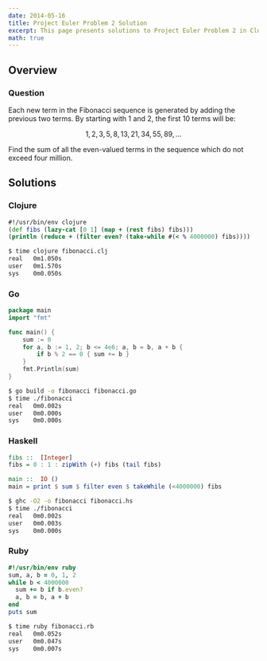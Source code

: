 ```yaml
---
date: 2014-05-16
title: Project Euler Problem 2 Solution
excerpt: This page presents solutions to Project Euler Problem 2 in Clojure, Go, Haskell and Ruby.
math: true
---
```



## Overview


### Question

<p>
Each new term in the Fibonacci sequence is generated by adding the previous two 
terms. By starting with 1 and 2, the first 10 terms will be:
</p>

$$1, 2, 3, 5, 8, 13, 21, 34, 55, 89, ...$$

<p>
Find the sum of all the even-valued terms in the sequence which do not exceed 
four million.
</p>






## Solutions

### Clojure

```clojure
#!/usr/bin/env clojure
(def fibs (lazy-cat [0 1] (map + (rest fibs) fibs)))
(println (reduce + (filter even? (take-while #(< % 4000000) fibs))))

```


```bash
$ time clojure fibonacci.clj
real   0m1.050s
user   0m1.570s
sys    0m0.050s
```



### Go

```go
package main
import "fmt"

func main() {
    sum := 0
    for a, b := 1, 2; b <= 4e6; a, b = b, a + b {
        if b % 2 == 0 { sum += b }
    }
    fmt.Println(sum)
}

```


```bash
$ go build -o fibonacci fibonacci.go
$ time ./fibonacci
real   0m0.002s
user   0m0.000s
sys    0m0.000s
```



### Haskell

```haskell
fibs ::  [Integer]
fibs = 0 : 1 : zipWith (+) fibs (tail fibs)

main ::  IO ()
main = print $ sum $ filter even $ takeWhile (<4000000) fibs
```


```bash
$ ghc -O2 -o fibonacci fibonacci.hs
$ time ./fibonacci
real   0m0.002s
user   0m0.003s
sys    0m0.000s
```



### Ruby

```ruby
#!/usr/bin/env ruby
sum, a, b = 0, 1, 2
while b < 4000000
  sum += b if b.even?
  a, b = b, a + b
end
puts sum
```


```bash
$ time ruby fibonacci.rb
real   0m0.052s
user   0m0.047s
sys    0m0.007s
```


